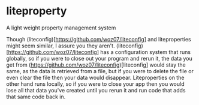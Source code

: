 # liteproperty
A light weight property management system

Though (liteconfig)[https://github.com/woz07/liteconfig] and liteproperties might seem similar, I assure you they aren't.
(liteconfig)[https://github.com/woz07/liteconfig] has a configuration system that runs globally, so if you were to close 
out your program and rerun it, the data you get from (https://github.com/woz07/liteconfig)[liteconfig] would stay the same, as 
the data is retrieved from a file, but if you were to delete the file or even clear the file then your data would disappear. Liteproperties 
on the other hand runs locally, so if you were to close your app then you would lose all that data you've created until you rerun it and 
run code that adds that same code back in.
